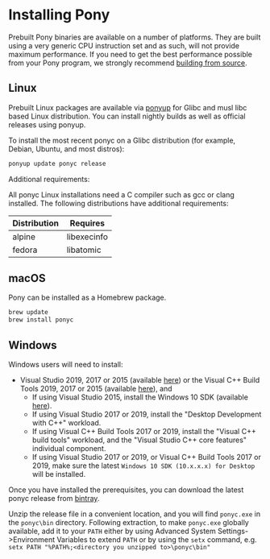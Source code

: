 # Installing Pony

Prebuilt Pony binaries are available on a number of platforms. They are built using a very generic CPU instruction set and as such, will not provide maximum performance. If you need to get the best performance possible from your Pony program, we strongly recommend [building from source](BUILD.md).

## Linux

Prebuilt Linux packages are available via [ponyup](https://github.com/ponylang/ponyup) for Glibc and musl libc based Linux distribution. You can install nightly builds as well as official releases using ponyup.

To install the most recent ponyc on a Glibc distribution (for example, Debian, Ubuntu, and most distros):

```bash
ponyup update ponyc release
```

Additional requirements:

All ponyc Linux installations need a C compiler such as gcc or clang installed. The following distributions have additional requirements:

Distribution | Requires
--- | ---
alpine | libexecinfo
fedora | libatomic

## macOS

Pony can be installed as a Homebrew package.

```bash
brew update
brew install ponyc
```

## Windows

Windows users will need to install:

- Visual Studio 2019, 2017 or 2015 (available [here](https://www.visualstudio.com/vs/community/)) or the Visual C++ Build Tools 2019, 2017 or 2015 (available [here](https://visualstudio.microsoft.com/visual-cpp-build-tools/)), and
  - If using Visual Studio 2015, install the Windows 10 SDK (available [here](https://developer.microsoft.com/en-us/windows/downloads/windows-10-sdk)).
  - If using Visual Studio 2017 or 2019, install the "Desktop Development with C++" workload.
  - If using Visual C++ Build Tools 2017 or 2019, install the "Visual C++ build tools" workload, and the "Visual Studio C++ core features" individual component.
  - If using Visual Studio 2017 or 2019, or Visual C++ Build Tools 2017 or 2019, make sure the latest `Windows 10 SDK (10.x.x.x) for Desktop` will be installed.

Once you have installed the prerequisites, you can download the latest ponyc release from [bintray](https://dl.bintray.com/pony-language/ponyc-win/).

Unzip the release file in a convenient location, and you will find `ponyc.exe` in the `ponyc\bin` directory. Following extraction, to make `ponyc.exe` globally available, add it to your `PATH` either by using Advanced System Settings->Environment Variables to extend `PATH` or by using the `setx` command, e.g. `setx PATH "%PATH%;<directory you unzipped to>\ponyc\bin"`
